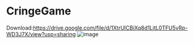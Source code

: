 # CringeGame
Download:https://drive.google.com/file/d/1XtrUlCBiXq8d1LjtL0TFU5vRp-WD3J7X/view?usp=sharing
![image](https://user-images.githubusercontent.com/111058251/184139862-0e1ed662-f7eb-4e3d-8697-626c28dc2da5.png)
